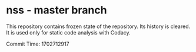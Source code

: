# nss - master branch

This repository contains frozen state of the repository.
Its history is cleared. It is used only for static code
analysis with Codacy.

Commit Time: 1702712917